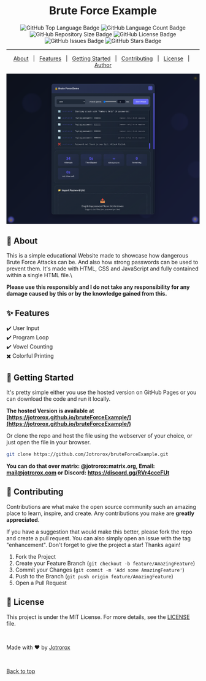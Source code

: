 <h1 align="center">Brute Force Example</h1>

<p align="center">
  <img src="https://img.shields.io/github/languages/top/jotrorox/bruteForceExample?style=flat-square" alt="GitHub Top Language Badge">
  <img src="https://img.shields.io/github/languages/count/jotrorox/bruteForceExample?style=flat-square" alt="GitHub Language Count Badge">
  <img src="https://img.shields.io/github/repo-size/jotrorox/bruteForceExample?style=flat-square" alt="GitHub Repository Size Badge">
  <img src="https://img.shields.io/github/license/jotrorox/bruteForceExample?style=flat-square" alt="GitHub License Badge">
  <img src="https://img.shields.io/github/issues/jotrorox/bruteForceExample?style=flat-square" alt="GitHub Issues Badge">
  <img src="https://img.shields.io/github/stars/jotrorox/bruteForceExample?style=flat-square" alt="GitHub Stars Badge">
</p>

<hr>

<p align="center">
  <a href="#dart-about">About</a> &#xa0; | &#xa0; 
  <a href="#sparkles-features">Features</a> &#xa0; | &#xa0;
  <a href="#dash-getting-started">Getting Started</a> &#xa0; | &#xa0;
  <a href="#raised_hands-contributing">Contributing</a> &#xa0; | &#xa0;
  <a href="#memo-license">License</a> &#xa0; | &#xa0;
  <a href="https://jotrorox.com" target="_blank">Author</a>
</p>

<p align="center">
  <img src=".github/rsc/bruteForceScreenshort.png" alt="Brute Force Example">
</p>

## :dart: About ##

This is a simple educational Website made to showcase how dangerous Brute Force Attacks can be. And also how strong passwords can be used to prevent them. It's made with HTML, CSS and JavaScript and fully contained within a single HTML file.\

**Please use this responsibly and I do not take any responsibility for any damage caused by this or by the knowledge gained from this.**

## :sparkles: Features ##

:heavy_check_mark: User Input\
:heavy_check_mark: Program Loop\
:heavy_check_mark: Vowel Counting\
:heavy_multiplication_x: Colorful Printing


## :dash: Getting Started ##

It's pretty simple either you use the hosted version on GitHub Pages or you can download the code and run it locally.

**The hosted Version is available at [https://jotrorox.github.io/bruteForceExample/](https://jotrorox.github.io/bruteForceExample/)**

Or clone the repo and host the file using the webserver of your choice, or just open the file in your browser.

```bash
git clone https://github.com/Jotrorox/bruteForceExample.git
```

**You can do that over matrix: @jotrorox:matrix.org, Email: [mail@jotrorox.com](mailto:mail@jotrorox.com) or Discord: https://discord.gg/RVr4cceFUt**

## :raised_hands: Contributing ##

Contributions are what make the open source community such an amazing place to learn, inspire, and create. Any contributions you make are **greatly appreciated**.

If you have a suggestion that would make this better, please fork the repo and create a pull request. You can also simply open an issue with the tag "enhancement".
Don't forget to give the project a star! Thanks again!

1. Fork the Project
2. Create your Feature Branch (`git checkout -b feature/AmazingFeature`)
3. Commit your Changes (`git commit -m 'Add some AmazingFeature'`)
4. Push to the Branch (`git push origin feature/AmazingFeature`)
5. Open a Pull Request


## :memo: License ##

This project is under the MIT License. For more details, see the [LICENSE](LICENSE) file.

<br>

Made with :heart: by <a href="https://jotrorox.com" target="_blank">Jotrorox</a>

&#xa0;

<a href="#top">Back to top</a>

